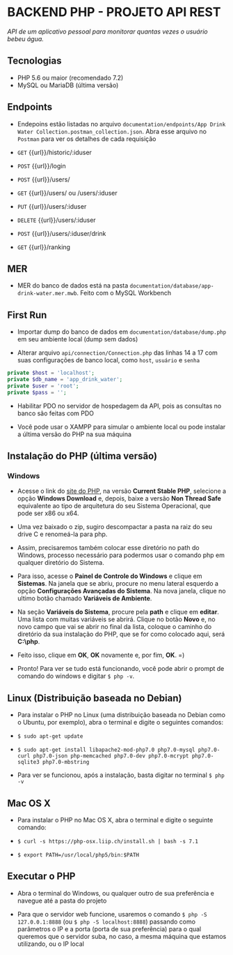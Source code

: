 # BACKEND PHP - PROJETO API REST  
*API de um aplicativo pessoal para monitorar quantas vezes o usuário bebeu água.*

## Tecnologias

* PHP 5.6 ou maior (recomendado 7.2)  
* MySQL ou MariaDB (última versão)  

## Endpoints

* Endepoins estão listadas no arquivo `documentation/endpoints/App Drink Water Collection.postman_collection.json`. Abra esse arquivo no `Postman` para ver os detalhes de cada requisição

* `GET` {{url}}/historic/:iduser  
* `POST` {{url}}/login  
* `POST` {{url}}/users/  
* `GET` {{url}}/users/ ou /users/:iduser  
* `PUT` {{url}}/users/:iduser  
* `DELETE` {{url}}/users/:iduser  
* `POST` {{url}}/users/:iduser/drink  
* `GET` {{url}}/ranking  

## MER

* MER do banco de dados está na pasta `documentation/database/app-drink-water.mer.mwb`. Feito com o MySQL Workbench  

## First Run

* Importar dump do banco de dados em `documentation/database/dump.php` em seu ambiente local (dump sem dados)  

* Alterar arquivo `api/connection/Connection.php` das linhas 14 a 17 com suas configurações de banco local, como `host`, `usuário` e `senha`  

```php
private $host = 'localhost';
private $db_name = 'app_drink_water';
private $user = 'root';
private $pass = '';
```  

* Habilitar PDO no servidor de hospedagem da API, pois as consultas no banco são feitas com PDO

* Você pode usar o XAMPP para simular o ambiente local ou pode instalar a última versão do PHP na sua máquina  

## Instalação do PHP (última versão)

### Windows

* Acesse o link do [site do PHP](https://secure.php.net/downloads.php), na versão **Current Stable PHP**, selecione a opção **Windows Download** e, depois, baixe a versão **Non Thread Safe** equivalente ao tipo de arquitetura do seu Sistema Operacional, que pode ser x86 ou x64.  

* Uma vez baixado o zip, sugiro descompactar a pasta na raiz do seu drive C e renomeá-la para php.  

* Assim, precisaremos também colocar esse diretório no path do Windows, processo necessário para podermos usar o comando php em qualquer diretório do Sistema.  

* Para isso, acesse o **Painel de Controle do Windows** e clique em **Sistemas**. Na janela que se abriu, procure no menu lateral esquerdo a opção **Configurações Avançadas do Sistema**. Na nova janela, clique no ultimo botão chamado **Variáveis de Ambiente**.  

* Na seção **Variáveis do Sistema**, procure pela **path** e clique em **editar**. Uma lista com muitas variáveis se abrirá. Clique no botão **Novo** e, no novo campo que vai se abrir no final da lista, coloque o caminho do diretório da sua instalação do PHP, que se for como colocado aqui, será **C:\php**.  

* Feito isso, clique em **OK**, **OK** novamente e, por fim, **OK**. =)  

* Pronto! Para ver se tudo está funcionando, você pode abrir o prompt de comando do windows e digitar `$ php -v`.  

## Linux (Distribuição baseada no Debian)

* Para instalar o PHP no Linux (uma distribuição baseada no Debian como o Ubuntu, por exemplo), abra o terminal e digite o seguintes comandos:  

* `$ sudo apt-get update`  
* `$ sudo apt-get install libapache2-mod-php7.0 php7.0-mysql php7.0-curl php7.0-json php-memcached php7.0-dev php7.0-mcrypt php7.0-sqlite3 php7.0-mbstring`  

* Para ver se funcionou, após a instalação, basta digitar no terminal `$ php -v`  

## Mac OS X

* Para instalar o PHP no Mac OS X, abra o terminal e digite o seguinte comando:  

* `$ curl -s https://php-osx.liip.ch/install.sh | bash -s 7.1`  
* `$ export PATH=/usr/local/php5/bin:$PATH`  

## Executar o PHP

* Abra o terminal do Windows, ou qualquer outro de sua preferência e navegue até a pasta do projeto  

* Para que o servidor web funcione, usaremos o comando `$ php -S 127.0.0.1:8888` (ou `$ php -S localhost:8888`) passando como parâmetros o IP e a porta (porta de sua preferência) para o qual queremos que o servidor suba, no caso, a mesma máquina que estamos utilizando, ou o IP local  
